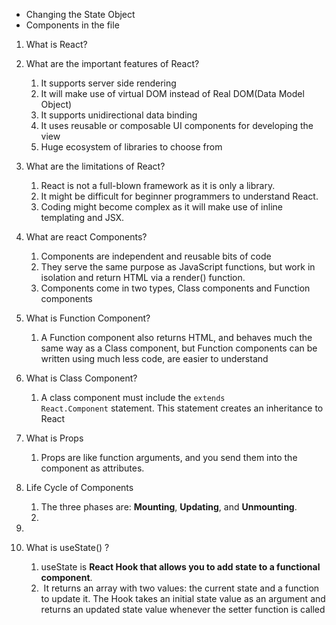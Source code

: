 
- Changing the State Object
- Components in the file

1. What is React?
2. What are the important features of React?
	1. It supports server side rendering
	2. It will make use of virtual DOM instead of Real DOM(Data Model Object)
	3. It supports unidirectional data binding
	4. It uses reusable or composable UI components for developing the view
	5. Huge ecosystem of libraries to choose from
3. What are the limitations of React?
	1. React is not a full-blown framework as it is only a library.
	2. It might be difficult for beginner programmers to understand React.
	3. Coding might become complex as it will make use of inline templating and JSX.
4. What are react Components?
	1. Components are independent and reusable bits of code
	2. They serve the same purpose as JavaScript functions, but work in isolation and return HTML via a render() function.
	3. Components come in two types, Class components and Function components
5. What is Function Component?
	1. A Function component also returns HTML, and behaves much the same way as a Class component, but Function components can be written using much less code, are easier to understand
6. What is Class Component?
	1. A class component must include the `extends React.Component` statement. This statement creates an inheritance to React
7. What is Props
	1. Props are like function arguments, and you send them into the component as attributes.
8. Life Cycle of Components
	1. The three phases are: **Mounting**, **Updating**, and **Unmounting**.
	2. 
9. 

10. What is useState() ?
	1. useState is **React Hook that allows you to add state to a functional component**.
	2.  It returns an array with two values: the current state and a function to update it. The Hook takes an initial state value as an argument and returns an updated state value whenever the setter function is called
